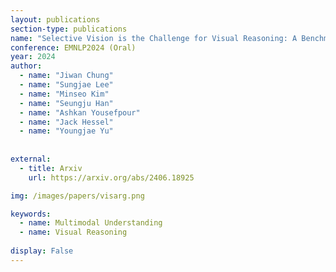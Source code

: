 ```yaml
---
layout: publications
section-type: publications
name: "Selective Vision is the Challenge for Visual Reasoning: A Benchmark for Visual Argument Understanding"
conference: EMNLP2024 (Oral)
year: 2024
author:
  - name: "Jiwan Chung"
  - name: "Sungjae Lee"
  - name: "Minseo Kim"
  - name: "Seungju Han"
  - name: "Ashkan Yousefpour"
  - name: "Jack Hessel"
  - name: "Youngjae Yu"
  
  
external:
  - title: Arxiv
    url: https://arxiv.org/abs/2406.18925

img: /images/papers/visarg.png

keywords:
  - name: Multimodal Understanding
  - name: Visual Reasoning
  
display: False
---
```

